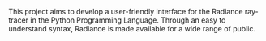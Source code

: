 This project aims to develop a user-friendly interface for the Radiance ray-tracer in the Python Programming Language. Through an easy to understand syntax, Radiance is made available for a wide range of public.